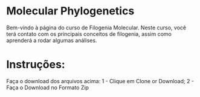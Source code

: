 # Molecular Phylogenetics
Bem-vindo à página do curso de Filogenia Molecular. Neste curso, você terá contato com os principais conceitos de filogenia, assim como aprenderá a rodar algumas análises.
# Instruções:
Faça o download dos arquivos acima:
1 - Clique em Clone or Download;
2 - Faça o Download no Formato Zip
